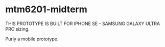 # mtm6201-midterm

THIS PROTOTYPE IS BUILT FOR IPHONE SE - SAMSUNG GALAXY ULTRA PRO sizing. 

Purly a mobile prototype.